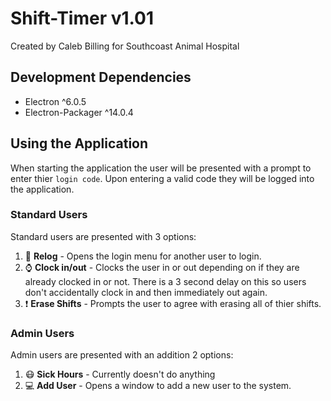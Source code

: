 # Shift-Timer v1.01
Created by Caleb Billing for Southcoast Animal Hospital

## Development Dependencies
- Electron ^6.0.5
- Electron-Packager ^14.0.4

## Using the Application
When starting the application the user will be presented with a prompt to enter thier `login code`. Upon entering a valid code they will be logged into the application.

### Standard Users
Standard users are presented with 3 options:
1. 🔑 **Relog** - Opens the login menu for another user to login.
2. ⌚ **Clock in/out** - Clocks the user in or out depending on if they are already clocked in or not. There is a 3 second delay on this so users don't accidentally clock in and then immediately out again.
3. ❗ **Erase Shifts** - Prompts the user to agree with erasing all of thier shifts.

### Admin Users
Admin users are presented with an addition 2 options:
1. 😷 **Sick Hours** - Currently doesn't do anything
2. 💻 **Add User** - Opens a window to add a new user to the system.
